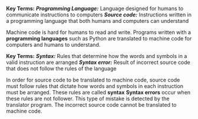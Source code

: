 **Key Terms:**
***Programming Language:*** Language designed for humans to communicate instructions to computers
***Source code:*** Instructions written in a programming language that both humans and computers can understand

Machine code is hard for humans to read and write. Programs written with a **programming languages** such as Python are translated to machine code for computers and humans to understand.

**Key Terms:**
***Syntax:*** Rules that determine how the words and symbols in a valid instruction are arranged
***Syntax error:*** Result of incorrect source code that does not follow the rules of the language

In order for source code to be translated to machine code, source code must follow rules that dictate how words and symbols in each instruction must be arranged. These rules are called **syntax**
**Syntax errors** occur when these rules are not follower. This type of mistake is detected by the translator program. The incorrect source code cannot be translated to machine code.